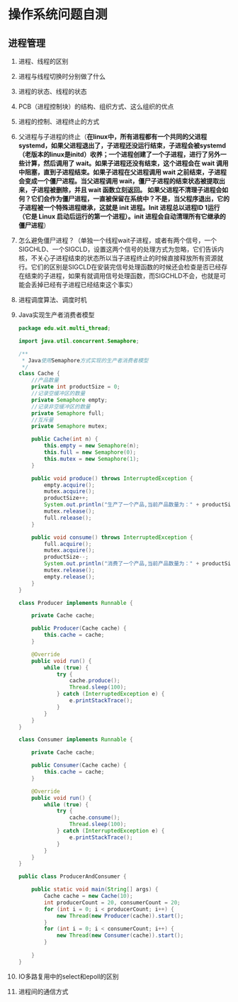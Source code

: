 # 操作系统问题自测

## 进程管理

1. 进程、线程的区别

2. 进程与线程切换时分别做了什么

3. 进程的状态、线程的状态

4. PCB（进程控制块）的结构、组织方式、这么组织的优点

5. 进程的控制、进程终止的方式

6. 父进程与子进程的终止（**在linux中，所有进程都有一个共同的父进程systemd，如果父进程退出了，子进程还没运行结束，子进程会被systemd（老版本的linux是initd）收养；一个进程创建了一个子进程，进行了另外一些计算，然后调用了 wait。如果子进程还没有结束，这个进程会在 wait 调用中阻塞，直到子进程结束。如果子进程在父进程调用 wait 之前结束，子进程会变成一个僵尸进程。当父进程调用 wait，僵尸子进程的结束状态被提取出来，子进程被删除，并且 wait 函数立刻返回。 如果父进程不清理子进程会如何？它们会作为僵尸进程，一直被保留在系统中？不是，当父程序退出，它的子进程被一个特殊进程继承，这就是 init 进程。Init 进程总以进程ID 1运行（它是 Linux 启动后运行的第一个进程）。init 进程会自动清理所有它继承的僵尸进程**）

7. 怎么避免僵尸进程？（单独一个线程wait子进程，或者有两个信号，一个SIGCHLD、一个SIGCLD，设置这两个信号的处理方式为忽略，它们告诉内核，不关心子进程结束的状态所以当子进程终止的时候直接释放所有资源就行。它们的区别是SIGCLD在安装完信号处理函数的时候还会检查是否已经存在结束的子进程，如果有就调用信号处理函数，而SIGCHLD不会，也就是可能会丢掉已经有子进程已经结束这个事实）

8. 进程调度算法、调度时机

9. Java实现生产者消费者模型

   ```java
   package edu.wit.multi_thread;
   
   import java.util.concurrent.Semaphore;
   
   /**
    * Java使用Semaphore方式实现的生产者消费者模型
    */
   class Cache {
       //产品数量
       private int productSize = 0;
       //记录空缓冲区的数量
       private Semaphore empty;
       //记录非空缓冲区的数量
       private Semaphore full;
       //互斥量
       private Semaphore mutex;
   
       public Cache(int n) {
           this.empty = new Semaphore(n);
           this.full = new Semaphore(0);
           this.mutex = new Semaphore(1);
       }
   
       public void produce() throws InterruptedException {
           empty.acquire();
           mutex.acquire();
           productSize++;
           System.out.println("生产了一个产品,当前产品数量为：" + productSize);
           mutex.release();
           full.release();
       }
   
       public void consume() throws InterruptedException {
           full.acquire();
           mutex.acquire();
           productSize--;
           System.out.println("消费了一个产品,当前产品数量为：" + productSize);
           mutex.release();
           empty.release();
       }
   }
   
   class Producer implements Runnable {
   
       private Cache cache;
   
       public Producer(Cache cache) {
           this.cache = cache;
       }
   
       @Override
       public void run() {
           while (true) {
               try {
                   cache.produce();
                   Thread.sleep(100);
               } catch (InterruptedException e) {
                   e.printStackTrace();
               }
           }
       }
   }
   
   class Consumer implements Runnable {
   
       private Cache cache;
   
       public Consumer(Cache cache) {
           this.cache = cache;
       }
   
       @Override
       public void run() {
           while (true) {
               try {
                   cache.consume();
                   Thread.sleep(100);
               } catch (InterruptedException e) {
                   e.printStackTrace();
               }
           }
       }
   }
   
   public class ProducerAndConsumer {
   
       public static void main(String[] args) {
           Cache cache = new Cache(10);
           int producerCount = 20, consumerCount = 20;
           for (int i = 0; i < producerCount; i++) {
               new Thread(new Producer(cache)).start();
           }
           for (int i = 0; i < consumerCount; i++) {
               new Thread(new Consumer(cache)).start();
           }
           
       }
   }
   ```

   

10. IO多路复用中的select和epoll的区别

11. 进程间的通信方式